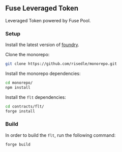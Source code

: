 ## Fuse Leveraged Token

Leveraged Token powered by Fuse Pool.

### Setup

Install the latest version of
[foundry](https://github.com/foundry-rs/foundry#installation).

Clone the monorepo:

```sh
git clone https://github.com/risedle/monorepo.git
```

Install the monorepo dependencies:

```sh
cd monorepo/
npm install
```

Install the `flt` dependencies:

```sh
cd contracts/flt/
forge install
```

### Build

In order to build the `flt`, run the following command:

```sh
forge build
```
